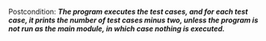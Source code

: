 Postcondition: ***The program executes the test cases, and for each test case, it prints the number of test cases minus two, unless the program is not run as the main module, in which case nothing is executed.***